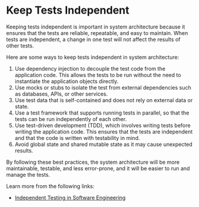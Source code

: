 # Keep Tests Independent

Keeping tests independent is important in system architecture because it ensures that the tests are reliable, repeatable, and easy to maintain. When tests are independent, a change in one test will not affect the results of other tests.

Here are some ways to keep tests independent in system architecture:

1. Use dependency injection to decouple the test code from the application code. This allows the tests to be run without the need to instantiate the application objects directly.
2. Use mocks or stubs to isolate the test from external dependencies such as databases, APIs, or other services.
3. Use test data that is self-contained and does not rely on external data or state.
4. Use a test framework that supports running tests in parallel, so that the tests can be run independently of each other.
5. Use test-driven development (TDD), which involves writing tests before writing the application code. This ensures that the tests are independent and that the code is written with testability in mind.
6. Avoid global state and shared mutable state as it may cause unexpected results.

By following these best practices, the system architecture will be more maintainable, testable, and less error-prone, and it will be easier to run and manage the tests.

Learn more from the following links:

- [Independent Testing in Software Engineering](https://www.geeksforgeeks.org/independent-testing-in-software-engineering/)